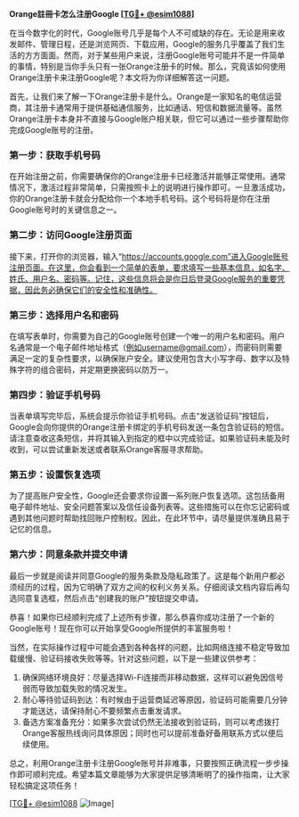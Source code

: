 **Orange註冊卡怎么注册Google [[TG💪+ @esim1088](https://t.me/s/esim1088)]**

在当今数字化的时代，Google账号几乎是每个人不可或缺的存在。无论是用来收发邮件、管理日程，还是浏览网页、下载应用，Google的服务几乎覆盖了我们生活的方方面面。然而，对于某些用户来说，注册Google账号可能并不是一件简单的事情，特别是当你手头只有一张Orange注册卡的时候。那么，究竟该如何使用Orange注册卡来注册Google呢？本文将为你详细解答这一问题。

首先，让我们来了解一下Orange注册卡是什么。Orange是一家知名的电信运营商，其注册卡通常用于提供基础通信服务，比如通话、短信和数据流量等。虽然Orange注册卡本身并不直接与Google账户相关联，但它可以通过一些步骤帮助你完成Google账号的注册。

### 第一步：获取手机号码

在开始注册之前，你需要确保你的Orange注册卡已经激活并能够正常使用。通常情况下，激活过程非常简单，只需按照卡上的说明进行操作即可。一旦激活成功，你的Orange注册卡就会分配给你一个本地手机号码。这个号码将是你在注册Google账号时的关键信息之一。

### 第二步：访问Google注册页面

接下来，打开你的浏览器，输入“https://accounts.google.com”进入Google账号注册页面。在这里，你会看到一个简单的表单，要求填写一些基本信息，如名字、姓氏、用户名、密码等。记住，这些信息将会是你日后登录Google服务的重要凭据，因此务必确保它们的安全性和准确性。

### 第三步：选择用户名和密码

在填写表单时，你需要为自己的Google账号创建一个唯一的用户名和密码。用户名通常是一个电子邮件地址格式（例如username@gmail.com），而密码则需要满足一定的复杂性要求，以确保账户安全。建议使用包含大小写字母、数字以及特殊字符的组合密码，并定期更换密码以防万一。

### 第四步：验证手机号码

当表单填写完毕后，系统会提示你验证手机号码。点击“发送验证码”按钮后，Google会向你提供的Orange注册卡绑定的手机号码发送一条包含验证码的短信。请注意查收这条短信，并将其输入到指定的框中以完成验证。如果验证码未能及时收到，可以尝试重新发送或者联系Orange客服寻求帮助。

### 第五步：设置恢复选项

为了提高账户安全性，Google还会要求你设置一系列账户恢复选项。这包括备用电子邮件地址、安全问题答案以及信任设备列表等。这些措施可以在你忘记密码或遇到其他问题时帮助找回账户控制权。因此，在此环节中，请尽量提供准确且易于记忆的信息。

### 第六步：同意条款并提交申请

最后一步就是阅读并同意Google的服务条款及隐私政策了。这是每个新用户都必须经历的过程，因为它明确了双方之间的权利义务关系。仔细阅读文档内容后再勾选同意复选框，然后点击“创建我的账户”按钮提交申请。

恭喜！如果你已经顺利完成了上述所有步骤，那么恭喜你成功注册了一个新的Google账号！现在你可以开始享受Google所提供的丰富服务啦！

当然，在实际操作过程中可能会遇到各种各样的问题，比如网络连接不稳定导致加载缓慢、验证码接收失败等等。针对这些问题，以下是一些建议供参考：

1. 确保网络环境良好：尽量选择Wi-Fi连接而非移动数据，这样可以避免因信号弱而导致加载失败的情况发生。
2. 耐心等待验证码到达：有时候由于运营商延迟等原因，验证码可能需要几分钟才能送达，请保持耐心不要频繁点击重发请求。
3. 备选方案准备充分：如果多次尝试仍然无法接收到验证码，则可以考虑拨打Orange客服热线询问具体原因；同时也可以提前准备好备用联系方式以便后续使用。

总之，利用Orange注册卡注册Google账号并非难事，只要按照正确流程一步步操作即可顺利完成。希望本篇文章能够为大家提供足够清晰明了的操作指南，让大家轻松搞定这项任务！

[[TG💪+ @esim1088](https://t.me/s/esim1088) ![Image](https://i.postimg.cc/4NQfJmqS/Snipaste-2025-05-13-00-14-12.png)]